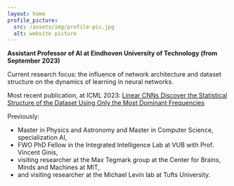 ```yaml
---
layout: home
profile_picture:
  src: /assets/img/profile-pic.jpg
  alt: website picture
---
```


<p><strong>
Assistant Professor of AI at Eindhoven University of Technology (from September 2023) 
</strong>
</p>

<p>
Current research focus: the influence of network architecture and dataset structure on the dynamics of learning in neural networks. 
</p>

<p>
Most recent publication, at ICML 2023:  
<a href="https://openreview.net/pdf?id=ZFBf47ZNos"> Linear CNNs Discover the Statistical Structure of the Dataset Using Only the Most Dominant Frequencies </a>
</p>


<p> Previously:
   <ul>
    <li> Master in Physics and Astronomy and Master in Computer Science, specialization AI,</li>
  <li> FWO PhD Fellow in the Integrated Intelligence Lab at VUB with Prof. Vincent Ginis, </li>
  <li>visiting researcher at the Max Tegmark group at the Center for Brains, Minds and Machines at MIT,</li>
  <li>and visiting researcher at the Michael Levin lab at Tufts University.</li>
</ul> 
</p>




